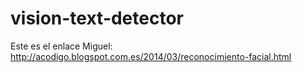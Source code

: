 # vision-text-detector


Este es el enlace Miguel:
http://acodigo.blogspot.com.es/2014/03/reconocimiento-facial.html
